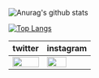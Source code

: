 ![Anurag's github stats](https://github-readme-stats.vercel.app/api?username=HinataKikuchi&show_icons=true&theme=shades-of-purple)

[![Top Langs](https://github-readme-stats.vercel.app/api/top-langs/?username=HinataKikuchi&layout=compact&theme=shades-of-purple)](https://github.com/anuraghazra/github-readme-stats)

|  twitter  |  instagram  |
| ---- | ---- |
|<img src="https://user-images.githubusercontent.com/58177127/95284067-2c869200-0898-11eb-9ea2-abdd3ae2abc9.jpg" width="100%"> | <img src="https://user-images.githubusercontent.com/58177127/95284445-2ba23000-0899-11eb-98b2-93a763bc5da3.png" width="70%"> |